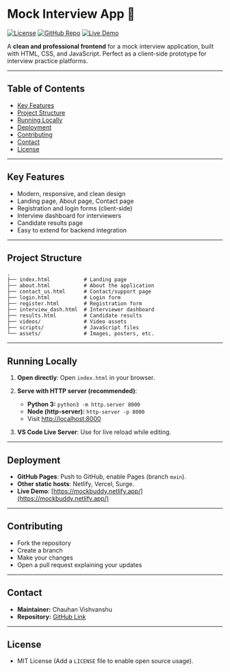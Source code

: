 # Mock Interview App 🚀

[![License](https://img.shields.io/badge/License-MIT-blue.svg)]()
[![GitHub Repo](https://img.shields.io/badge/GitHub-Repo-blue?logo=github)]()
[![Live Demo](https://img.shields.io/badge/Live-Demo-green)](https://mockbuddy.netlify.app/)

A **clean and professional frontend** for a mock interview application, built with HTML, CSS, and JavaScript. Perfect as a client-side prototype for interview practice platforms.

---

## Table of Contents

* [Key Features](#key-features)
* [Project Structure](#project-structure)
* [Running Locally](#running-locally)
* [Deployment](#deployment)
* [Contributing](#contributing)
* [Contact](#contact)
* [License](#license)

---

## Key Features

* Modern, responsive, and clean design
* Landing page, About page, Contact page
* Registration and login forms (client-side)
* Interview dashboard for interviewers
* Candidate results page
* Easy to extend for backend integration

---

## Project Structure

```
.
├── index.html           # Landing page
├── about.html           # About the application
├── contact_us.html      # Contact/support page
├── login.html           # Login form
├── register.html        # Registration form
├── interview_dash.html  # Interviewer dashboard
├── results.html         # Candidate results
├── videos/              # Video assets
├── scripts/             # JavaScript files
└── assets/              # Images, posters, etc.
```

---

## Running Locally

1. **Open directly**: Open `index.html` in your browser.
2. **Serve with HTTP server (recommended)**:

   * **Python 3:** `python3 -m http.server 8000`
   * **Node (http-server):** `http-server -p 8000`
   * Visit [http://localhost:8000](http://localhost:8000)
3. **VS Code Live Server**: Use for live reload while editing.

---

## Deployment

* **GitHub Pages**: Push to GitHub, enable Pages (branch `main`).
* **Other static hosts**: Netlify, Vercel, Surge.
* **Live Demo**: [https://mockbuddy.netlify.app/](https://mockbuddy.netlify.app/)

---

## Contributing

* Fork the repository
* Create a branch
* Make your changes
* Open a pull request explaining your updates

---

## Contact

* **Maintainer:** Chauhan Vishvanshu
* **Repository:** [GitHub Link](https://github.com/chauhanvishvanshu/mock-interview-app)

---

## License

* MIT License (Add a `LICENSE` file to enable open source usage).
